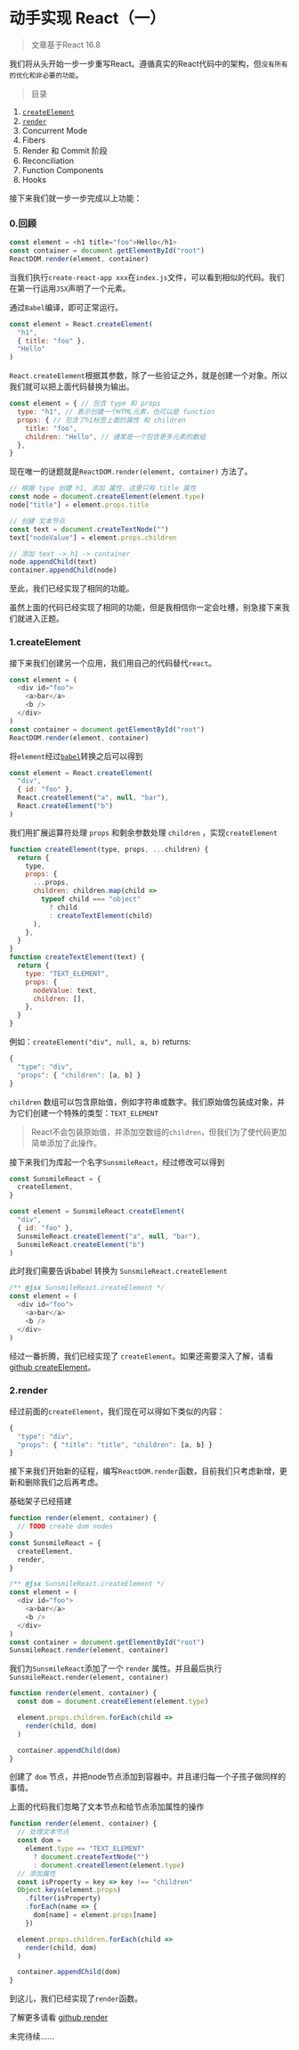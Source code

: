 # 动手实现 React（一）

> 文章基于React 16.8

我们将从头开始一步一步重写React。遵循真实的React代码中的架构，但`没有所有的优化和非必要的功能`。

> 目录

1. [`createElement`](#_1createelement)
2. [`render`](#_2render)
3. Concurrent Mode
4. Fibers
5. Render 和 Commit 阶段
6. Reconciliation
7. Function Components
8. Hooks

接下来我们就一步一步完成以上功能：

### 0.回顾

```javascript
const element = <h1 title="foo">Hello</h1>
const container = document.getElementById("root")
ReactDOM.render(element, container)
```
当我们执行`create-react-app xxx`在`index.js`文件，可以看到相似的代码。我们在第一行运用`JSX`声明了一个元素。

通过`Babel`编译，即可正常运行。

```javascript
const element = React.createElement(
  "h1",
  { title: "foo" },
  "Hello"
)
```
`React.createElement`根据其参数，除了一些验证之外，就是创建一个对象。所以我们就可以把上面代码替换为输出。
```javascript
const element = { // 包含 type 和 props
  type: "h1", // 表示创建一个HTML元素，也可以是 function
  props: { // 包含了h1标签上面的属性 和 children
    title: "foo",
    children: "Hello", // 通常是一个包含更多元素的数组
  },
}
```
现在唯一的谜题就是`ReactDOM.render(element, container)` 方法了。
```javascript
// 根据 type 创建 h1, 添加 属性，这里只有 title 属性
const node = document.createElement(element.type)
node["title"] = element.props.title

// 创建 文本节点
const text = document.createTextNode("")
text["nodeValue"] = element.props.children

// 添加 text -> h1 -> container
node.appendChild(text)
container.appendChild(node)
```
至此，我们已经实现了相同的功能。

虽然上面的代码已经实现了相同的功能，但是我相信你一定会吐槽，别急接下来我们就进入正题。

### 1.createElement

接下来我们创建另一个应用，我们用自己的代码替代`react`。
```javascript
const element = (
  <div id="foo">
    <a>bar</a>
    <b />
  </div>
)
const container = document.getElementById("root")
ReactDOM.render(element, container)
```
将`element`经过[`babel`](https://www.babeljs.cn/repl#?browsers=defaults%2C%20not%20ie%2011%2C%20not%20ie_mob%2011&build=&builtIns=false&spec=false&loose=false&code_lz=KYG2FtgOwFwAgLxwBQCg5wDwBMCWA3OXbBAIgDMB7S0gPnQywENaAjJgJ0wHoWGNMrON3oDuefPQCUQA&debug=false&forceAllTransforms=false&shippedProposals=false&circleciRepo=&evaluate=false&fileSize=false&timeTravel=false&sourceType=module&lineWrap=true&presets=env%2Creact%2Cstage-2&prettier=false&targets=&version=7.13.8&externalPlugins=)转换之后可以得到
```javascript
const element = React.createElement(
  "div",
  { id: "foo" },
  React.createElement("a", null, "bar"),
  React.createElement("b")
)
```
我们用扩展运算符处理 `props` 和剩余参数处理 `children` ，实现`createElement`
```javascript
function createElement(type, props, ...children) {
  return {
    type,
    props: {
      ...props,
      children: children.map(child =>
        typeof child === "object"
          ? child
          : createTextElement(child)
      ),
    },
  }
}
function createTextElement(text) {
  return {
    type: "TEXT_ELEMENT",
    props: {
      nodeValue: text,
      children: [],
    },
  }
}
```
例如：`createElement("div", null, a, b)` returns:
```javascript
{
  "type": "div",
  "props": { "children": [a, b] }
}
```
`children` 数组可以包含原始值，例如字符串或数字。我们原始值包装成对象，并为它们创建一个特殊的类型：`TEXT_ELEMENT`
> React不会包装原始值，并添加空数组的`children`，但我们为了使代码更加简单添加了此操作。

接下来我们为库起一个名字`SunsmileReact`，经过修改可以得到

```javascript
const SunsmileReact = {
  createElement,
}

const element = SunsmileReact.createElement(
  "div",
  { id: "foo" },
  SunsmileReact.createElement("a", null, "bar"),
  SunsmileReact.createElement("b")
)
```
此时我们需要告诉babel 转换为 `SunsmileReact.createElement`

```js
/** @jsx SunsmileReact.createElement */
const element = (
  <div id="foo">
    <a>bar</a>
    <b />
  </div>
)
```
经过一番折腾，我们已经实现了 `createElement`。如果还需要深入了解，请看[github createElement](https://github.com/sunsmile-ls/sunsmileReact/tree/0.0.1)。

### 2.render

经过前面的`createElement`，我们现在可以得如下类似的内容：
```javascript
{
  "type": "div",
  "props": { "title": "title", "children": [a, b] }
}
```
接下来我们开始新的征程，编写`ReactDOM.render`函数，目前我们只考虑新增，更新和删除我们之后再考虑。

基础架子已经搭建
```javascript
function render(element, container) {
  // TODO create dom nodes
}
const SunsmileReact = {
  createElement,
  render,
}

/** @jsx SunsmileReact.createElement */
const element = (
  <div id="foo">
    <a>bar</a>
    <b />
  </div>
)
const container = document.getElementById("root")
SunsmileReact.render(element, container)
```
我们为`SunsmileReact`添加了一个 `render` 属性。并且最后执行`SunsmileReact.render(element, container)`

```javascript
function render(element, container) {
  const dom = document.createElement(element.type) 

  element.props.children.forEach(child =>
    render(child, dom)
  )

  container.appendChild(dom)
}
```
创建了 `dom` 节点，并把node节点添加到容器中。并且递归每一个子孩子做同样的事情。

上面的代码我们忽略了文本节点和给节点添加属性的操作

```javascript
function render(element, container) {
  // 处理文本节点
  const dom =
    element.type == "TEXT_ELEMENT"
      ? document.createTextNode("")
      : document.createElement(element.type)
  // 添加属性    
  const isProperty = key => key !== "children"
  Object.keys(element.props)
    .filter(isProperty)
    .forEach(name => {
      dom[name] = element.props[name]
    })

  element.props.children.forEach(child =>
    render(child, dom)
  )

  container.appendChild(dom)
}
```
到这儿，我们已经实现了`render`函数。

了解更多请看 [github render](https://github.com/sunsmile-ls/sunsmileReact/tree/0.0.2)

未完待续......
